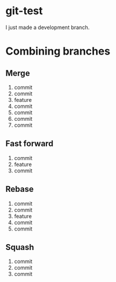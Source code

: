 # git-test

I just made a development branch.

# Combining branches

## Merge

1. commit
2. commit
3. feature
4. commit
5. commit
6. commit
7. commit

## Fast forward

1. commit
2. feature
3. commit

## Rebase

1. commit
2. commit
3. feature
4. commit
5. commit

## Squash

1. commit
2. commit
3. commit
